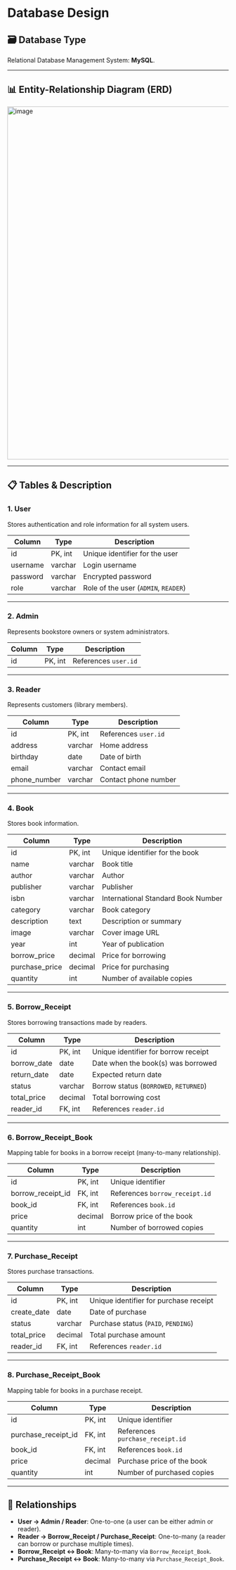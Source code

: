 # Database Design

## 🗃️ Database Type
Relational Database Management System: **MySQL**.  

---

## 📊 Entity-Relationship Diagram (ERD)  
<img width="811" height="803" alt="image" src="https://github.com/user-attachments/assets/abfee2cc-f222-4759-a3fc-38efd30decb1" />

---

## 📋 Tables & Description  

### 1. **User**  
Stores authentication and role information for all system users.  

| Column   | Type    | Description                           |
|----------|---------|---------------------------------------|
| id       | PK, int | Unique identifier for the user        |
| username | varchar | Login username                        |
| password | varchar | Encrypted password                    |
| role     | varchar | Role of the user (`ADMIN`, `READER`)  |

---

### 2. **Admin**  
Represents bookstore owners or system administrators.  

| Column | Type    | Description           |
|--------|---------|-----------------------|
| id     | PK, int | References `user.id`  |

---

### 3. **Reader**  
Represents customers (library members).  

| Column       | Type    | Description                |
|--------------|---------|----------------------------|
| id           | PK, int | References `user.id`       |
| address      | varchar | Home address               |
| birthday     | date    | Date of birth              |
| email        | varchar | Contact email              |
| phone_number | varchar | Contact phone number       |

---

### 4. **Book**  
Stores book information.  

| Column         | Type    | Description                        |
|----------------|---------|------------------------------------|
| id             | PK, int | Unique identifier for the book     |
| name           | varchar | Book title                         |
| author         | varchar | Author                             |
| publisher      | varchar | Publisher                          |
| isbn           | varchar | International Standard Book Number |
| category       | varchar | Book category                      |
| description    | text    | Description or summary             |
| image          | varchar | Cover image URL                    |
| year           | int     | Year of publication                |
| borrow_price   | decimal | Price for borrowing                |
| purchase_price | decimal | Price for purchasing               |
| quantity       | int     | Number of available copies         |

---

### 5. **Borrow_Receipt**  
Stores borrowing transactions made by readers.  

| Column      | Type    | Description                           |
|-------------|---------|---------------------------------------|
| id          | PK, int | Unique identifier for borrow receipt  |
| borrow_date | date    | Date when the book(s) was borrowed    |
| return_date | date    | Expected return date                  |
| status      | varchar | Borrow status (`BORROWED`, `RETURNED`)|
| total_price | decimal | Total borrowing cost                  |
| reader_id   | FK, int | References `reader.id`                |

---

### 6. **Borrow_Receipt_Book**  
Mapping table for books in a borrow receipt (many-to-many relationship).  

| Column            | Type    | Description                     |
|-------------------|---------|---------------------------------|
| id                | PK, int | Unique identifier               |
| borrow_receipt_id | FK, int | References `borrow_receipt.id`  |
| book_id           | FK, int | References `book.id`            |
| price             | decimal | Borrow price of the book        |
| quantity          | int     | Number of borrowed copies       |

---

### 7. **Purchase_Receipt**  
Stores purchase transactions.  

| Column     | Type    | Description                            |
|------------|---------|----------------------------------------|
| id         | PK, int | Unique identifier for purchase receipt |
| create_date| date    | Date of purchase                       |
| status     | varchar | Purchase status (`PAID`, `PENDING`)    |
| total_price| decimal | Total purchase amount                  |
| reader_id  | FK, int | References `reader.id`                 |

---

### 8. **Purchase_Receipt_Book**  
Mapping table for books in a purchase receipt.  

| Column              | Type    | Description                        |
|---------------------|---------|------------------------------------|
| id                  | PK, int | Unique identifier                  |
| purchase_receipt_id | FK, int | References `purchase_receipt.id`   |
| book_id             | FK, int | References `book.id`               |
| price               | decimal | Purchase price of the book         |
| quantity            | int     | Number of purchased copies         |

---

## 🔗 Relationships  

- **User → Admin / Reader**: One-to-one (a user can be either admin or reader).  
- **Reader → Borrow_Receipt / Purchase_Receipt**: One-to-many (a reader can borrow or purchase multiple times).  
- **Borrow_Receipt ↔ Book**: Many-to-many via `Borrow_Receipt_Book`.  
- **Purchase_Receipt ↔ Book**: Many-to-many via `Purchase_Receipt_Book`.  
